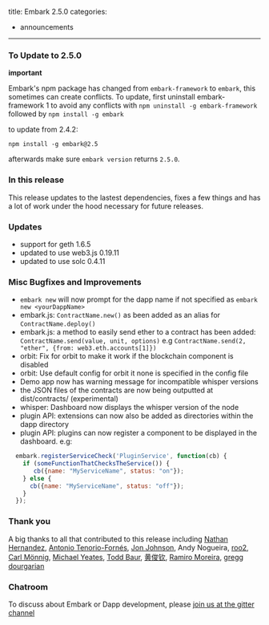 title: Embark 2.5.0
categories:
  - announcements
---

### To Update to 2.5.0

**important**

Embark's npm package has changed from `embark-framework` to `embark`, this sometimes can create conflicts. To update, first uninstall embark-framework 1 to avoid any conflicts with `npm uninstall -g embark-framework` followed by `npm install -g embark`

to update from 2.4.2:

`npm install -g embark@2.5`

afterwards make sure `embark version` returns `2.5.0`.

### In this release

This release updates to the lastest dependencies, fixes a few things and has a lot of work under the hood necessary for future releases.

### Updates

* support for geth 1.6.5
* updated to use web3.js 0.19.11
* updated to use solc 0.4.11

### Misc Bugfixes and Improvements

* `embark new` will now prompt for the dapp name if not specified as `embark new <yourDappName>`
* embark.js: `ContractName.new()` as been added as an alias for `ContractName.deploy()`
* embark.js: a method to easily send ether to a contract has been added: `ContractName.send(value, unit, options)` e.g `ContractName.send(2, "ether", {from: web3.eth.accounts[1]})`
* orbit: Fix for orbit to make it work if the blockchain component is disabled
* orbit: Use default config for orbit it none is specified in the config file
* Demo app now has warning message for incompatible whisper versions
* the JSON files of the contracts are now being outputted at dist/contracts/ (experimental)
* whisper: Dashboard now displays the whisper version of the node
* plugin API: extensions can now also be added as directories within the dapp directory
* plugin API: plugins can now register a component to be displayed in the dashboard. e.g:

```Javascript
  embark.registerServiceCheck('PluginService', function(cb) {
    if (someFunctionThatChecksTheService()) {
       cb({name: "MyServiceName", status: "on"});
    } else {
      cb({name: "MyServiceName", status: "off"});
    }
  });
```

###  Thank you

A big thanks to all that contributed to this release including [Nathan Hernandez](https://github.com/nathanph), [Antonio Tenorio-Fornés](https://github.com/atfornes), [Jon Johnson](https://github.com/jonjonsonjr), Andy Nogueira,  [roo2](https://github.com/roo2), [Carl Mönnig](https://github.com/carlmon), [Michael Yeates](https://github.com/michaeljyeates), [Todd Baur](https://github.com/toadkicker), [黄俊钦](https://github.com/imtypist), [Ramiro Moreira](https://github.com/RamiroMoreira), [gregg dourgarian](https://github.com/greggdourgarian)

### Chatroom

To discuss about Embark or Dapp development, please [join us at the gitter channel](https://gitter.im/iurimatias/embark-framework)

